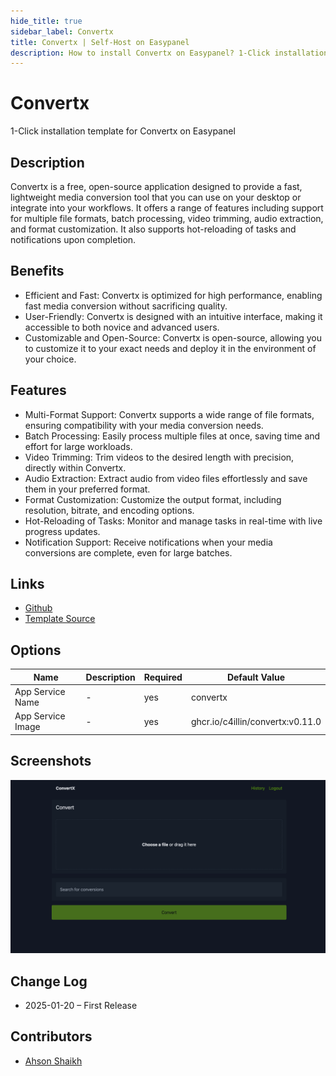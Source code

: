 ```yaml
---
hide_title: true
sidebar_label: Convertx
title: Convertx | Self-Host on Easypanel
description: How to install Convertx on Easypanel? 1-Click installation template for Convertx on Easypanel
---
```


<!-- generated -->

# Convertx

1-Click installation template for Convertx on Easypanel

## Description

Convertx is a free, open-source application designed to provide a fast, lightweight media conversion tool that you can use on your desktop or integrate into your workflows. It offers a range of features including support for multiple file formats, batch processing, video trimming, audio extraction, and format customization. It also supports hot-reloading of tasks and notifications upon completion.

## Benefits

- Efficient and Fast: Convertx is optimized for high performance, enabling fast media conversion without sacrificing quality.
- User-Friendly: Convertx is designed with an intuitive interface, making it accessible to both novice and advanced users.
- Customizable and Open-Source: Convertx is open-source, allowing you to customize it to your exact needs and deploy it in the environment of your choice.

## Features

- Multi-Format Support: Convertx supports a wide range of file formats, ensuring compatibility with your media conversion needs.
- Batch Processing: Easily process multiple files at once, saving time and effort for large workloads.
- Video Trimming: Trim videos to the desired length with precision, directly within Convertx.
- Audio Extraction: Extract audio from video files effortlessly and save them in your preferred format.
- Format Customization: Customize the output format, including resolution, bitrate, and encoding options.
- Hot-Reloading of Tasks: Monitor and manage tasks in real-time with live progress updates.
- Notification Support: Receive notifications when your media conversions are complete, even for large batches.

## Links

- [Github](https://github.com/C4illin/ConvertX/tree/main)
- [Template Source](https://github.com/easypanel-io/templates/tree/main/templates/convertx)

## Options

Name | Description | Required | Default Value
-|-|-|-
App Service Name | - | yes | convertx
App Service Image | - | yes | ghcr.io/c4illin/convertx:v0.11.0

## Screenshots

![Convertx Screenshot](./assets/screenshot.png)

## Change Log

- 2025-01-20 – First Release

## Contributors

- [Ahson Shaikh](https://github.com/Ahson-Shaikh)
